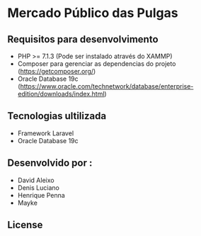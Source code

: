 # Mercado Público das Pulgas

## Requisitos para desenvolvimento
- PHP >= 7.1.3 (Pode ser instalado através do XAMMP)
- Composer para gerenciar as dependencias do projeto (https://getcomposer.org/)
- Oracle Database 19c (https://www.oracle.com/technetwork/database/enterprise-edition/downloads/index.html)

## Tecnologias ultilizada
- Framework Laravel
- Oracle Database 19c

## Desenvolvido por :
- David Aleixo
- Denis Luciano
- Henrique Penna
- Mayke

## License
